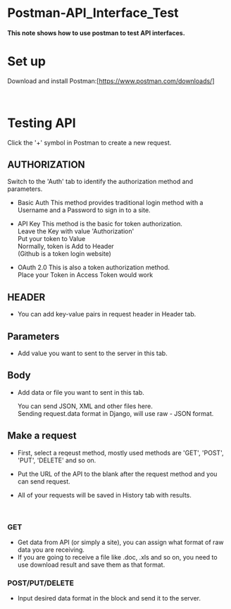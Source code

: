 # Postman-API_Interface_Test
#### This note shows how to use postman to test API interfaces.

# Set up
Download and install Postman:[https://www.postman.com/downloads/]

<br>

# Testing API
Click the '+' symbol in Postman to create a new request.

## AUTHORIZATION
Switch to the 'Auth' tab to identify the authorization method and parameters.

* Basic Auth
This method provides traditional login method with a Username and a Password to sign in to a site.

* API Key
This method is the basic for token authorization.<br>
Leave the Key with value 'Authorization'<br>
Put your token to Value<br>
Normally, token is Add to Header<br>
(Github is a token login website)

* OAuth 2.0
This is also a token authorization method.<br>
Place your Token in Access Token would work

## HEADER
* You can add key-value pairs in request header in Header tab.

## Parameters
* Add value you want to sent to the server in this tab.

## Body
* Add data or file you want to sent in this tab.

  You can send JSON, XML and other files here.<br>
  Sending request.data format in Django, will use raw - JSON format.


## Make a request
* First, select a reqeust method, mostly used methods are 'GET', 'POST', 'PUT', 'DELETE' and so on.

* Put the URL of the API to the blank after the request method and you can send request.  

* All of your requests will be saved in History tab with results.

<br>

### GET
* Get data from API (or simply a site), you can assign what format of raw data you are receiving.
* If you are going to receive a file like .doc, .xls and so on, you need to use download result and save them as that format.

### POST/PUT/DELETE
* Input desired data format in the block and send it to the server.
